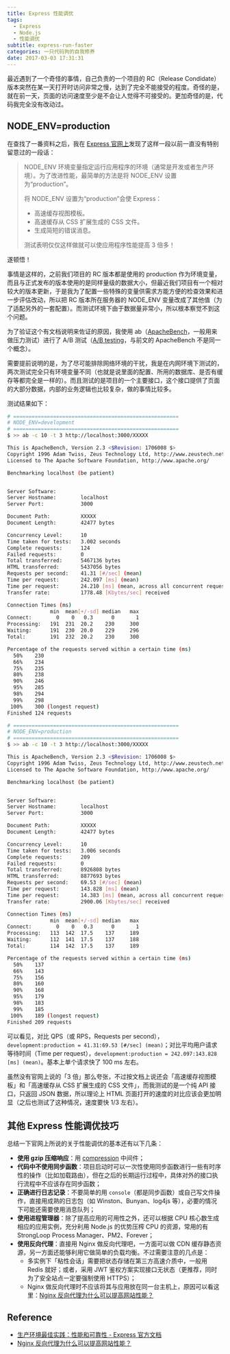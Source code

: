 ```yaml
---
title: Express 性能调优
tags:
  - Express
  - Node.js
  - 性能调优
subtitle: express-run-faster
categories: 一只代码狗的自我修养
date: 2017-03-03 17:31:31
---
```


最近遇到了一个奇怪的事情，自己负责的一个项目的 RC（Release Condidate）版本突然在某一天打开时访问非常之慢，达到了完全不能接受的程度。奇怪的是，就在前一天，页面的访问速度至少是不会让人觉得不可接受的。更加奇怪的是，代码我完全没有改动过。

## NODE_ENV=production

在查找了一番资料之后，我在 [Express 官网上](http://expressjs.com/zh-cn/advanced/best-practice-performance.html)发现了这样一段以前一直没有特别留意过的一段话：     

<!-- more -->

> NODE_ENV 环境变量指定运行应用程序的环境（通常是开发或者生产环境）。为了改进性能，最简单的方法是将 NODE_ENV 设置为“production”。     
>
> 将 NODE_ENV 设置为“production”会使 Express：
> - 高速缓存视图模板。
> - 高速缓存从 CSS 扩展生成的 CSS 文件。
> - 生成简短的错误消息。     
>
> 测试表明仅仅这样做就可以使应用程序性能提高 3 倍多！         

遂顿悟！

事情是这样的，之前我们项目的 RC 版本都是使用的 production 作为环境变量，而且与正式发布的版本使用的是同样量级的数据大小，但最近我们项目有一个相对较大的版本更新，于是我为了配置一些特殊的变量供需求方能方便的检查效果和进一步评估改动，所以把 RC 版本所在服务器的 NODE_ENV 变量改成了其他值（为了适配另外的一套配置）。而测试环境下由于数据量非常小，所以根本察觉不到这个问题。

为了验证这个有文档说明来佐证的原因，我使用 ab（[ApacheBench](https://en.wikipedia.org/wiki/ApacheBench)，一般用来做压力测试）进行了 A/B 测试（[A/B testing](https://en.wikipedia.org/wiki/A/B_testing)，与前文的 ApacheBench 不是同一个概念）。

需要提前说明的是，为了尽可能排除网络环境的干扰，我是在内网环境下测试的，两次测试完全只有环境变量不同（也就是说里面的配置、所用的数据库、是否有缓存等都完全是一样的）。而且测试的是项目的一个主要接口，这个接口提供了页面的大部分数据，内部的业务逻辑也比较复杂，做的事情比较多。

测试结果如下：

```sh
# ======================================================
# NODE_ENV=development
# ======================================================
$ >> ab -c 10 -t 3 http://localhost:3000/XXXXX                                                     

This is ApacheBench, Version 2.3 <$Revision: 1706008 $>
Copyright 1996 Adam Twiss, Zeus Technology Ltd, http://www.zeustech.net/
Licensed to The Apache Software Foundation, http://www.apache.org/

Benchmarking localhost (be patient)


Server Software:
Server Hostname:        localhost
Server Port:            3000

Document Path:          XXXXX
Document Length:        42477 bytes

Concurrency Level:      10
Time taken for tests:   3.002 seconds
Complete requests:      124
Failed requests:        0
Total transferred:      5467136 bytes
HTML transferred:       5437056 bytes
Requests per second:    41.31 [#/sec] (mean)
Time per request:       242.097 [ms] (mean)
Time per request:       24.210 [ms] (mean, across all concurrent requests)
Transfer rate:          1778.48 [Kbytes/sec] received

Connection Times (ms)
              min  mean[+/-sd] median   max
Connect:        0    0   0.3      0       1
Processing:   191  231  20.2    230     300
Waiting:      191  230  20.0    229     296
Total:        191  232  20.2    230     300

Percentage of the requests served within a certain time (ms)
  50%    230
  66%    234
  75%    235
  80%    238
  90%    246
  95%    285
  98%    294
  99%    298
 100%    300 (longest request)
Finished 124 requests

# ======================================================
# NODE_ENV=production
# ======================================================
$ >> ab -c 10 -t 3 http://localhost:3000/XXXXX                                                     

This is ApacheBench, Version 2.3 <$Revision: 1706008 $>
Copyright 1996 Adam Twiss, Zeus Technology Ltd, http://www.zeustech.net/
Licensed to The Apache Software Foundation, http://www.apache.org/

Benchmarking localhost (be patient)


Server Software:
Server Hostname:        localhost
Server Port:            3000

Document Path:          XXXXX
Document Length:        42477 bytes

Concurrency Level:      10
Time taken for tests:   3.006 seconds
Complete requests:      209
Failed requests:        0
Total transferred:      8926808 bytes
HTML transferred:       8877693 bytes
Requests per second:    69.53 [#/sec] (mean)
Time per request:       143.828 [ms] (mean)
Time per request:       14.383 [ms] (mean, across all concurrent requests)
Transfer rate:          2900.06 [Kbytes/sec] received

Connection Times (ms)
              min  mean[+/-sd] median   max
Connect:        0    0   0.3      0       1
Processing:   113  142  17.5    137     189
Waiting:      112  141  17.5    137     188
Total:        114  142  17.5    137     189

Percentage of the requests served within a certain time (ms)
  50%    137
  66%    143
  75%    156
  80%    160
  90%    168
  95%    179
  98%    183
  99%    185
 100%    189 (longest request)
Finished 209 requests
```

可以看见，对比 QPS（或 RPS，Requests per second），`development:production = 41.31:69.53 [#/sec] (mean)`；对比平均用户请求等待时间（Time per request），`development:production = 242.097:143.828 [ms] (mean)`。基本上单个请求快了 100 ms 左右。

虽然没有官网上说的「3 倍」那么夸张，不过按文档上说还会「高速缓存视图模板」和「高速缓存从 CSS 扩展生成的 CSS 文件」，而我测试的是一个纯 API 接口，只返回 JSON 数据，所以理论上 HTML 页面打开的速度的对比应该会更加明显（之后也测试了这种情况，速度要快 1/3 左右）。

## 其他 Express 性能调优技巧

总结一下官网上所说的关于性能调优的基本还有以下几条：

- **使用 gzip 压缩响应**：用 [compression](https://www.npmjs.com/package/compression) 中间件；
- **代码中不使用同步函数**：项目启动时可以一次性使用同步函数进行一些有时序性的操作（比如加载路由），但在之后的长期运行过程中，具体对外的接口执行流程中不应该存在同步函数；
- **正确进行日志记录**：不要简单的用 `console`（都是同步函数）或自己写文件操作，直接用成熟的日志包（如 Winston、Bunyan、log4js 等），必要的情况下可能还需要使用消息队列；
- **使用进程管理器**：除了提高应用的可用性之外，还可以根据 CPU 核心数生成相应的应用实例，充分利用 Node.js 的优势压榨 CPU 的资源，常用的有 StrongLoop Process Manager、PM2、Forever；
- **使用反向代理**：直接用 Nginx 做反向代理吧，一方面可以做 CDN 缓存静态资源，另一方面还能够利用它做简单的负载均衡。不过需要注意的几点是：
  - 多实例下「粘性会话」需要把状态存储在第三方高速介质中，一般用 Redis 就好；或者，采用 JWT 鉴权方案实现接口无状态（更推荐，同时为了安全站点一定要强制使用 HTTPS）；
  - Nginx 做反向代理时不应该将其与应用放在同一台主机上，原因可以看这里：[Nginx 反向代理为什么可以提高网站性能？](https://www.zhihu.com/question/19761434)
  
## Reference
- [生产环境最佳实践：性能和可靠性 - Express 官方文档](http://expressjs.com/zh-cn/advanced/best-practice-performance.html)
- [Nginx 反向代理为什么可以提高网站性能？](https://www.zhihu.com/question/19761434)
